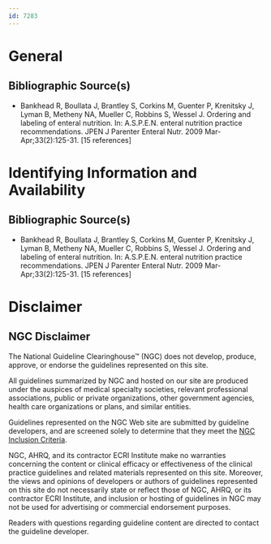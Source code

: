 ```yaml
---
id: 7283
---
```


# General

## Bibliographic Source(s)

- Bankhead R, Boullata J, Brantley S, Corkins M, Guenter P, Krenitsky J, Lyman B, Metheny NA, Mueller C, Robbins S, Wessel J. Ordering and labeling of enteral nutrition. In: A.S.P.E.N. enteral nutrition practice recommendations. JPEN J Parenter Enteral Nutr. 2009 Mar-Apr;33(2):125-31. [15 references]

# Identifying Information and Availability

## Bibliographic Source(s)

- Bankhead R, Boullata J, Brantley S, Corkins M, Guenter P, Krenitsky J, Lyman B, Metheny NA, Mueller C, Robbins S, Wessel J. Ordering and labeling of enteral nutrition. In: A.S.P.E.N. enteral nutrition practice recommendations. JPEN J Parenter Enteral Nutr. 2009 Mar-Apr;33(2):125-31. [15 references]

# Disclaimer

## NGC Disclaimer

The National Guideline Clearinghouse™ (NGC) does not develop, produce, approve, or endorse the guidelines represented on this site.

All guidelines summarized by NGC and hosted on our site are produced under the auspices of medical specialty societies, relevant professional associations, public or private organizations, other government agencies, health care organizations or plans, and similar entities.

Guidelines represented on the NGC Web site are submitted by guideline developers, and are screened solely to determine that they meet the [NGC Inclusion Criteria](/help-and-about/summaries/inclusion-criteria).

NGC, AHRQ, and its contractor ECRI Institute make no warranties concerning the content or clinical efficacy or effectiveness of the clinical practice guidelines and related materials represented on this site. Moreover, the views and opinions of developers or authors of guidelines represented on this site do not necessarily state or reflect those of NGC, AHRQ, or its contractor ECRI Institute, and inclusion or hosting of guidelines in NGC may not be used for advertising or commercial endorsement purposes.

Readers with questions regarding guideline content are directed to contact the guideline developer.

